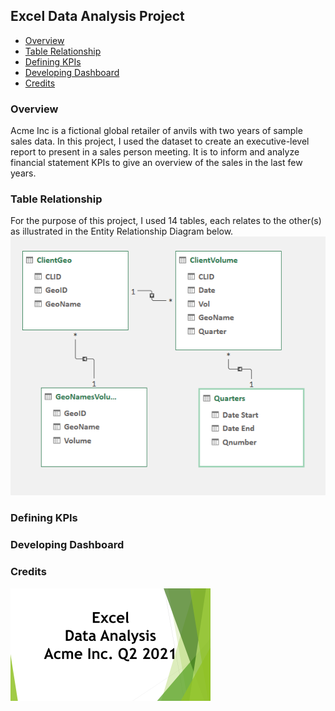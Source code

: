 ## Excel Data Analysis Project

- [Overview](#overview-id)
- [Table Relationship](#pipeline-id)
- [Defining KPIs](#kpi-id)
- [Developing Dashboard](#dashboard-id)
- [Credits](#credits-id)

### Overview
Acme Inc is a fictional global retailer of anvils with two years of sample sales data.
In this project, I used the dataset to create an executive-level report to present in a sales person meeting. It is to inform and analyze financial statement KPIs to give an overview of the sales in the last few years.

### Table Relationship
For the purpose of this project, I used 14 tables, each relates to the other(s) as illustrated in the Entity Relationship Diagram below.
![Table Relationship](https://github.com/CyclopeLab/Portfolio/blob/main/Images/Relationships.PNG)


### Defining KPIs


### Developing Dashboard


### Credits

[![App Screenshot](https://github.com/CyclopeLab/Portfolio/blob/main/Images/Excel%20Data%20Analysys_SM.png)](https://github.com/CyclopeLab/Portfolio/blob/main/ACME.md)


